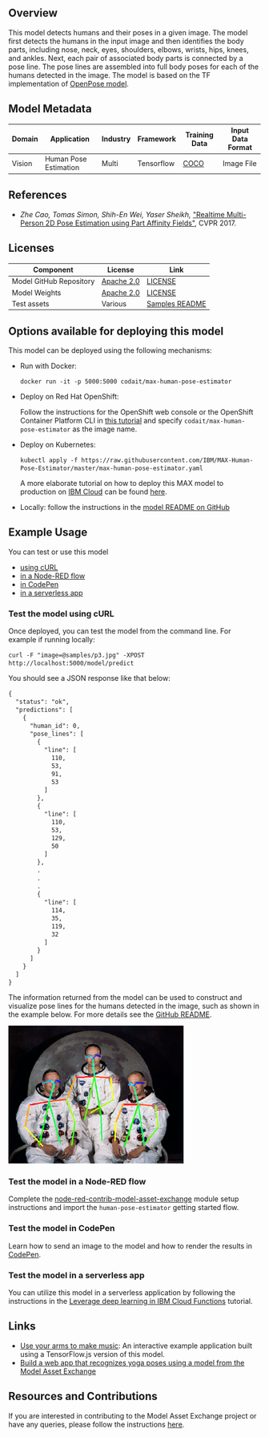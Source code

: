 ## Overview

This model detects humans and their poses in a given image. The model first detects the humans in the input image and then identifies the body parts, including nose, neck, eyes, shoulders, elbows, wrists, hips, knees, and ankles. Next, each pair of associated body parts is connected by a pose line. The pose lines are assembled into full body poses for each of the humans detected in the image. The model is based on the TF implementation of [OpenPose model](https://github.com/mananrai/Tensorflow-Openpose).

## Model Metadata

| Domain | Application | Industry  | Framework | Training Data | Input Data Format |
| ------------- | --------  | -------- | --------- | --------- | -------------- |
| Vision | Human Pose Estimation | Multi | Tensorflow | [COCO](http://cocodataset.org) | Image File |

## References

* _Zhe Cao, Tomas Simon, Shih-En Wei, Yaser Sheikh,_ ["Realtime Multi-Person 2D Pose Estimation using Part Affinity Fields"](https://arxiv.org/abs/1611.08050), CVPR 2017.

## Licenses

| Component | License | Link  |
| ------------- | --------  | -------- |
| Model GitHub Repository | [Apache 2.0](https://www.apache.org/licenses/LICENSE-2.0) | [LICENSE](https://github.com/IBM/MAX-Human-Pose-Estimator/blob/master/LICENSE) |
| Model Weights | [Apache 2.0](https://www.apache.org/licenses/LICENSE-2.0) | [LICENSE](https://github.com/mananrai/Tensorflow-Openpose/blob/master/LICENSE) |
| Test assets | Various | [Samples README](https://github.com/IBM/MAX-Human-Pose-Estimator/blob/master/samples/README.md) |

## Options available for deploying this model

This model can be deployed using the following mechanisms:

* Run with Docker:

  ```
  docker run -it -p 5000:5000 codait/max-human-pose-estimator
  ```

* Deploy on Red Hat OpenShift:

  Follow the instructions for the OpenShift web console or the OpenShift Container Platform CLI in [this tutorial](https://developer.ibm.com/tutorials/deploy-python-app-to-openshift-cluster-source-to-image/) and specify `codait/max-human-pose-estimator` as the image name.

* Deploy on Kubernetes:

  ```
  kubectl apply -f https://raw.githubusercontent.com/IBM/MAX-Human-Pose-Estimator/master/max-human-pose-estimator.yaml
  ```
  A more elaborate tutorial on how to deploy this MAX model to production on [IBM Cloud](https://ibm.biz/Bdz2XM) can be found [here](http://ibm.biz/max-to-ibm-cloud-tutorial).

* Locally: follow the instructions in the [model README on GitHub](https://github.com/IBM/MAX-Human-Pose-Estimator#run-locally)

## Example Usage

You can test or use this model

 - [using cURL](#test-the-model-using-curl)
 - [in a Node-RED flow](#test-the-model-in-a-node-red-flow)
 - [in CodePen](#test-the-model-in-codepen)
 - [in a serverless app](#test-the-model-in-a-serverless-app)

### Test the model using cURL

Once deployed, you can test the model from the command line. For example if running locally:

```
curl -F "image=@samples/p3.jpg" -XPOST http://localhost:5000/model/predict
```

You should see a JSON response like that below:

```
{
  "status": "ok",
  "predictions": [
    {
      "human_id": 0,
      "pose_lines": [
        {
          "line": [
            110,
            53,
            91,
            53
          ]
        },
        {
          "line": [
            110,
            53,
            129,
            50
          ]
        },
        .
        .
        .
        {
          "line": [
            114,
            35,
            119,
            32
          ]
        }
      ]
    }
  ]
}
```

The information returned from the model can be used to construct and visualize pose lines for the humans detected in the
image, such as shown in the example below. For more details see the [GitHub README](https://github.com/IBM/MAX-Human-Pose-Estimator/blob/master/README.md).

![Pose Line Example](https://raw.githubusercontent.com/IBM/MAX-Human-Pose-Estimator/master/docs/pose-lines.png)

### Test the model in a Node-RED flow

Complete the [node-red-contrib-model-asset-exchange](https://github.com/CODAIT/node-red-contrib-model-asset-exchange)
module setup instructions and import the `human-pose-estimator` getting started flow.

### Test the model in CodePen

Learn how to send an image to the model and how to render the results in [CodePen](https://codepen.io/collection/DzdpJM/#).

### Test the model in a serverless app

You can utilize this model in a serverless application by following the instructions in the [Leverage deep learning in IBM Cloud Functions](https://github.com/IBM/use-deep-learning-in-ibm-cloud-functions/) tutorial.

## Links

* [Use your arms to make music](https://github.com/IBM/max-human-pose-estimator-tfjs): An interactive example application built using a TensorFlow.js version of this model.
* [Build a web app that recognizes yoga poses using a model from the Model Asset Exchange](https://github.com/IBM/yogait)

## Resources and Contributions

If you are interested in contributing to the Model Asset Exchange project or have any queries, please follow the instructions [here](https://github.com/CODAIT/max-central-repo).
